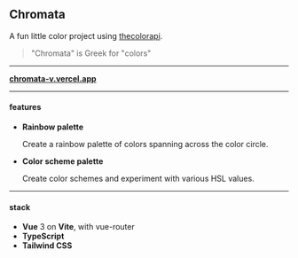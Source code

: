 ## Chromata

A fun little color project using [thecolorapi](https://www.thecolorapi.com/).

> "Chromata" is Greek for "colors"

<hr/>

**[chromata-v.vercel.app](https://chromata-v.vercel.app/)**

<hr/>

#### features

- **Rainbow palette**

  Create a rainbow palette of colors spanning across the color circle.

- **Color scheme palette**

  Create color schemes and experiment with various HSL values.

<hr/>

#### stack

- **Vue** 3 on **Vite**, with vue-router
- **TypeScript**
- **Tailwind CSS**

